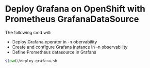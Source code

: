 # Deploy Grafana on OpenShift with Prometheus GrafanaDataSource

The following cmd will:
- Deploy Grafana operator in -n obervability
- Create and configure Grafana instance in -n observability
- Define Prometheus datasource in Grafana

```bash
$(pwd)/deploy-grafana.sh
```
